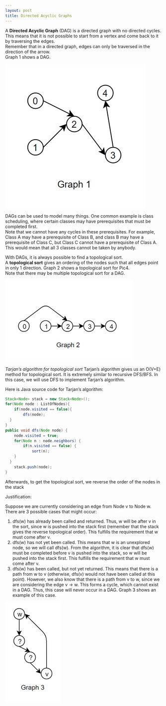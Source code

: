 ```yaml
---
layout: post
title: Directed Acyclic Graphs
---
```

A **Directed Acyclic Graph** (DAG) is a directed graph with no directed cycles.   
This means that it is not possible to start from a vertex and come back to it by traversing the edges.  
Remember that in a directed graph, edges can only be traversed in the direction of the arrow.  
Graph 1 shows a DAG. 

![Graph1](/images/Pic4.PNG)

DAGs can be used to model many things. One common example is class scheduling, where certain classes may have prerequisites that must be completed first.  
Note that we cannot have any cycles in these prerequisites. For example, Class A may have a prerequisite of Class B, and class B may have a prerequisite of Class C, but Class C cannot have a prerequisite of Class A.  
This would mean that all 3 classes cannot be taken by anybody.

With DAGs, it is always possible to find a topological sort.  
A **topological sort** gives an ordering of the nodes such that all edges point in only 1 direction. Graph 2 shows a topological sort for Pic4.  
Note that there may be multiple topological sort for a DAG. 

![Graph2](/images/Pic4sub1.PNG)  
  
  
*Tarjan’s algorithm for topological sort*
Tarjan’s algorithm gives us an O(V+E) method for topological sort. It is extremely similar to recursive DFS/BFS. In this case, we will use DFS to implement Tarjan’s algorithm.

Here is Java source code for Tarjan’s algorithm:  
```java
Stack<Node> stack = new Stack<Node>();
for(Node node : ListOfNodes){
	if(node.visited == false){
		dfs(node);
  }
}
public void dfs(Node node) {    
	node.visited = true;
	for(Node n : node.neighbors) {
		if(n.visited == false) {
			sort(n);
    }
  }
	stack.push(node);
}
```
Afterwards, to get the topological sort, we reverse the order of the nodes in the stack

Justification:

Suppose we are currently considering an edge from Node v to Node w. 
There are 3 possible cases that might occur:  
1. dfs(w) has already been called and returned. Thus, w will be after v in the sort, since w is pushed into the stack first (remember that the stack gives the reverse topological order). This fulfills the requirement that w must come after v.
2. dfs(w) has not yet been called. This means that w is an unexplored node, so we will call dfs(w). From the algorithm, it is clear that dfs(w) must be completed before v is pushed into the stack, so w will be pushed into the stack first. This fulfills the requirement that w must come after v.
3. dfs(w) has been called, but not yet returned. This means that there is a path from w to v (otherwise, dfs(v) would not have been called at this point). However, we also know that there is a path from v to w, since we are considering the edge v -> w. This forms a cycle, which cannot exist in a DAG. Thus, this case will never occur in a DAG. Graph 3 shows an example of this case.  

![Graph3](/images/Pic4sub2.PNG)
